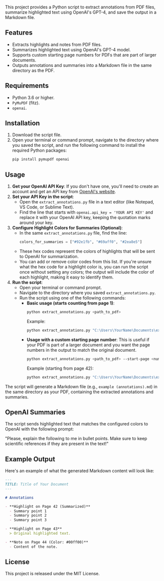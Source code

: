 This project provides a Python script to extract annotations from PDF files, summarize highlighted text using OpenAI's GPT-4, and save the output in a Markdown file.

## Features

  * Extracts highlights and notes from PDF files.
  * Summarizes highlighted text using OpenAI's GPT-4 model.
  * Supports custom starting page numbers for PDFs that are part of larger documents.
  * Outputs annotations and summaries into a Markdown file in the same directory as the PDF.

## Requirements

  * Python 3.6 or higher.
  * `PyMuPDF` (fitz).
  * `openai`.

## Installation

1.  Download the script file.
2.  Open your terminal or command prompt, navigate to the directory where you saved the script, and run the following command to install the required Python packages:
    ```bash
    pip install pymupdf openai
    ```

## Usage

1.  **Get your OpenAI API Key**: If you don't have one, you'll need to create an account and get an API key from [OpenAI's website](https://platform.openai.com/account/api-keys).
2.  **Set your API Key in the script**:
      * Open the `extract_annotations.py` file in a text editor (like Notepad, VS Code, or Sublime Text).
      * Find the line that starts with `openai.api_key = 'YOUR API KEY'` and replace it with your OpenAI API key, keeping the quotation marks around your key.
3.  **Configure Highlight Colors for Summaries (Optional)**:
      * In the same `extract_annotations.py` file, find the line:
        ```python
        colors_for_summaries = ["#92e1fb", "#69aff0", "#2ea8e5"]
        ```
      * These hex codes represent the colors of highlights that will be sent to OpenAI for summarization.
      * You can add or remove color codes from this list. If you're unsure what the hex code for a highlight color is, you can run the script once without setting any colors; the output will include the color of each highlight, making it easy to identify them.
4.  **Run the script**:
      * Open your terminal or command prompt.
      * Navigate to the directory where you saved `extract_annotations.py`.
      * Run the script using one of the following commands:
          * **Basic usage (starts counting from page 1)**:
            ```bash
            python extract_annotations.py <path_to_pdf>
            ```
            Example:
            ```bash
            python extract_annotations.py "C:\Users\YourName\Documents\example.pdf"
            ```
          * **Usage with a custom starting page number**: This is useful if your PDF is part of a larger document and you want the page numbers in the output to match the original document.
            ```bash
            python extract_annotations.py <path_to_pdf> --start-page <number>
            ```
            Example (starting from page 42):
            ```bash
            python extract_annotations.py "C:\Users\YourName\Documents\example.pdf" --start-page 42
            ```

The script will generate a Markdown file (e.g., `example (annotations).md`) in the same directory as your PDF, containing the extracted annotations and summaries.

## OpenAI Summaries

The script sends highlighted text that matches the configured colors to OpenAI with the following prompt:

"Please, explain the following to me in bullet points. Make sure to keep scientific references if they are present in the text\!"

## Example Output

Here's an example of what the generated Markdown content will look like:

```markdown
---
TITLE: Title of Your Document
---

# Annotations

- **Highlight on Page 42 (Summarized)**
  - Summary point 1
  - Summary point 2
  - Summary point 3

- **Highlight on Page 43**
  > Original highlighted text.

- **Note on Page 44 (Color: #00ff00)**
  - Content of the note.
```

## License

This project is released under the MIT License.
